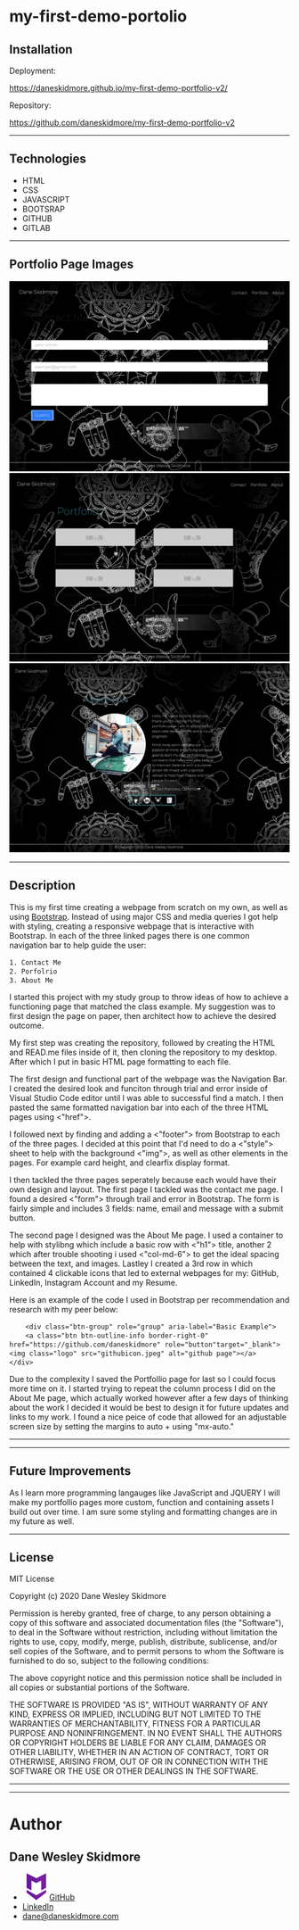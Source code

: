# my-first-demo-portolio #


## Installation #

Deployment:

https://daneskidmore.github.io/my-first-demo-portfolio-v2/

Repository:

https://github.com/daneskidmore/my-first-demo-portfolio-v2

<hr />

## Technologies 
* HTML
* CSS
* JAVASCRIPT
* BOOTSRAP
* GITHUB
* GITLAB

<hr />

## Portfolio Page Images ##

![Contact](https://github.com/daneskidmore/my-first-demo-portfolio-v2/blob/main/ContactMeImage.png?raw=true)
![Portfolio](https://github.com/daneskidmore/my-first-demo-portfolio-v2/blob/main/PortfolioImage.png?raw=true)
![AboutMe](https://github.com/daneskidmore/my-first-demo-portfolio-v2/blob/main/AboutMeImage.png?raw=true)

<hr />

## Description ##

This is my first time creating a webpage from scratch on my own, as well as using [Bootstrap](https://getbootstrap.com/). Instead of using major CSS and media queries I got help with styling, creating a responsive webpage that is interactive with Bootstrap. In each of the three linked pages there is one common navigation bar to help guide the user:


    1. Contact Me
    2. Porfolrio
    3. About Me

I started this project with my study group to throw ideas of how to achieve a functioning page that matched the class example. My suggestion was to first design the page on paper, then architect how to achieve the desired outcome. 

My first step was creating the repository, followed by creating the HTML and READ.me files inside of it, then cloning the repository to my desktop. After which I put in basic HTML page formatting to each file. 

The first design and functional part of the webpage was the Navigation Bar. I created the desired look and funciton through trial and error inside of Visual Studio Code editor until I was able to successful find a match. I then pasted the same formatted navigation bar into each of the three HTML pages using <"href">. 

I followed next by finding and adding a <"footer"> from Bootstrap to each of the three pages. 
I decided at this point that I'd need to do a <"style"> sheet to help with the background <"img">, as well as other elements in the pages. For example card height, and clearfix display format. 


I then tackled the three pages seperately because each would have their own design and layout. The first page I tackled was the contact me page. I found a desired <"form"> through trail and error in Bootstrap. The form is fairly simple and includes 3 fields: name, email and message with a submit button. 

The second page I designed was the About Me page. I used a container to help with stylibng which include a basic row with <"h1"> title, another 2 which after trouble shooting i used <"col-md-6"> to get the ideal spacing between the text, and images. Lastley I created a 3rd row in which contained 4 clickable icons that led to external webpages for my: GitHub, LinkedIn, Instagram Account and my Resume. 

Here is an example of the code I used in Bootstrap per recommendation and research with my peer below:
```{language-extension}<{<div class="col-md-4 text-center">
    <div class="btn-group" role="group" aria-label="Basic Example">
    <a class="btn btn-outline-info border-right-0" href="https://github.com/daneskidmore" role="button"target="_blank"><img class="logo" src="githubicon.jpeg" alt="github page"></a>
</div> 
```

Due to the complexity I saved the Portfollio page for last so I could focus more time on it. I started trying to repeat the column process I did on the About Me page, which actually worked however after a few days of thinking about the work I decided it would be best to design it for future updates and links to my work. I found a nice peice of code that allowed for an adjustable screen size by setting the margins to auto + using "mx-auto."


<hr />

<hr />

## Future Improvements ##

As I learn more programming langauges like JavaScript and JQUERY I will make my portfollio pages more custom, function and containing assets I build out over time. I am sure some styling and formatting changes are in my future as well. 

<hr />

## License 

MIT License

Copyright (c) 2020 Dane Wesley Skidmore


Permission is hereby granted, free of charge, to any person obtaining a copy of this software and associated documentation files (the "Software"), to deal in the Software without restriction, including without limitation the rights to use, copy, modify, merge, publish, distribute, sublicense, and/or sell copies of the Software, and to permit persons to whom the Software is furnished to do so, subject to the following conditions:

The above copyright notice and this permission notice shall be included in all copies or substantial portions of the Software.

THE SOFTWARE IS PROVIDED "AS IS", WITHOUT WARRANTY OF ANY KIND, EXPRESS OR IMPLIED, INCLUDING BUT NOT LIMITED TO THE WARRANTIES OF MERCHANTABILITY, FITNESS FOR A PARTICULAR PURPOSE AND NONINFRINGEMENT. IN NO EVENT SHALL THE AUTHORS OR COPYRIGHT HOLDERS BE LIABLE FOR ANY CLAIM, DAMAGES OR OTHER LIABILITY, WHETHER IN AN ACTION OF CONTRACT, TORT OR OTHERWISE, ARISING FROM, OUT OF OR IN CONNECTION WITH THE SOFTWARE OR THE USE OR OTHER DEALINGS IN THE SOFTWARE.

<hr />
<hr />

# Author

## Dane Wesley Skidmore


* ![alt text](https://github.com/adam-p/markdown-here/raw/master/src/common/images/icon48.png "Logo Title Text 1")[GitHub](https://github.com/daneskidmore)
* [LinkedIn](https://www.linkedin.com/in/daneskidmore)
* dane@daneskidmore.com

